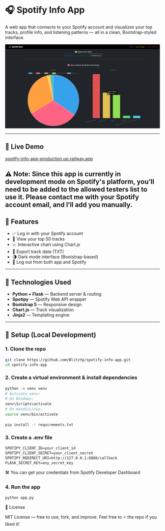 # 🎧 Spotify Info App

A web app that connects to your Spotify account and visualizes your top tracks, profile info, and listening patterns — all in a clean, Bootstrap-styled interface.

![Spotify Info App Screenshot](assets/screenshot.png)

---

## 🔗 Live Demo

[spotify-info-app-production.up.railway.app](https://spotify-info-app-production.up.railway.app)

⚠️ Note: Since this app is currently in development mode on Spotify's platform, you’ll need to be added to the allowed testers list to use it.
Please contact me with your Spotify account email, and I’ll add you manually.
---

## 🚀 Features

- ✅ Log in with your Spotify account
- 🎵 View your top 50 tracks
- 📈 Interactive chart using Chart.js
- 📁 Export track data (TXT)
- 🌗 Dark mode interface (Bootstrap-based)
- 🔐 Log out from both app and Spotify

---

## 🧰 Technologies Used

- **Python + Flask** — Backend server & routing
- **Spotipy** — Spotify Web API wrapper
- **Bootstrap 5** — Responsive design
- **Chart.js** — Track visualization
- **Jinja2** — Templating engine

---

## 🔐 Setup (Local Development)

### 1. Clone the repo

```bash
git clone https://github.com/BlitzYp/spotify-info-app.git
cd spotify-info-app
```
### 2. Create a virtual environment & install dependencies

```bash
python -m venv venv
# Activate venv:
# On Windows:
venv\Scripts\activate
# On macOS/Linux:
source venv/bin/activate

pip install -r requirements.txt
```

### 3. Create a .env file

```
SPOTIPY_CLIENT_ID=your_client_id
SPOTIPY_CLIENT_SECRET=your_client_secret
SPOTIPY_REDIRECT_URI=http://127.0.0.1:8888/callback
FLASK_SECRET_KEY=any_secret_key
```
🛠 You can get your credentials from Spotify Developer Dashboard

### 4. Run the app

```bash
python app.py
```

📄 License

MIT License — free to use, fork, and improve.
Feel free to ⭐ the repo if you liked it!
